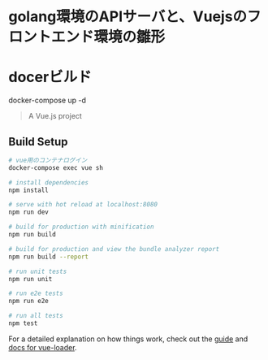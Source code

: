 # golang環境のAPIサーバと、Vuejsのフロントエンド環境の雛形

# docerビルド
docker-compose up -d


> A Vue.js project

## Build Setup

``` bash
# vue用のコンテナログイン
docker-compose exec vue sh
```

``` bash
# install dependencies
npm install

# serve with hot reload at localhost:8080
npm run dev

# build for production with minification
npm run build

# build for production and view the bundle analyzer report
npm run build --report

# run unit tests
npm run unit

# run e2e tests
npm run e2e

# run all tests
npm test
```

For a detailed explanation on how things work, check out the [guide](http://vuejs-templates.github.io/webpack/) and [docs for vue-loader](http://vuejs.github.io/vue-loader).

